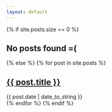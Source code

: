 ```yaml
---
layout: default
---
```


<div class="content list">
{% if site.posts.size == 0 %}
    <h2> No posts found =( </h2>
{% else %}
    {% for post in site.posts %}
        <div class="list-item">
            <h2 class="list-post-title">
                <a href="{{ post.url | prepend: site.baseurl }}">{{ post.title }}</a>
            </h2>
            <div class="list-post-date">
                <time>{{ post.date | date_to_string }}</time>
            </div>
        </div>
    {% endfor %}
{% endif %}
</div>